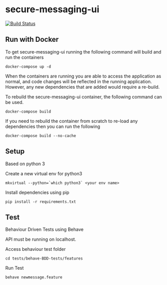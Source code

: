 # secure-messaging-ui
[![Build Status](https://travis-ci.org/qateam123/secure-messaging-ui.svg?branch=master)](https://travis-ci.org/qateam123/secure-messaging-ui)

## Run with Docker

To get secure-messaging-ui running the following command will build and run the containers
```
docker-compose up -d
```

When the containers are running you are able to access the application as normal, and code changes will be reflected in the running application.
However, any new dependencies that are added would require a re-build.

To rebuild the secure-messaging-ui container, the following command can be used.
```
docker-compose build
```

If you need to rebuild the container from scratch to re-load any dependencies then you can run the following
```
docker-compose build --no-cache
```

## Setup
Based on python 3

Create a new virtual env for python3

```
mkvirtual --python=`which python3` <your env name>
```

Install dependencies using pip

```
pip install -r requirements.txt
```

## Test
Behaviour Driven Tests using Behave

API must be running on localhost.

Access behaviour test folder

```
cd tests/behave-BDD-tests/features
```

Run Test

```
behave newmessage.feature
```
